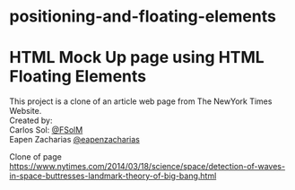 # positioning-and-floating-elements
# HTML Mock Up page using HTML Floating Elements
This project is a clone of an article web page from The NewYork Times Website.<br>
Created by:<br>
Carlos Sol: <a href="https://github.com/FSolM">@FSolM</a><br>
Eapen Zacharias <a href="https://github.com/eapenzacharias">@eapenzacharias</a>

Clone of page https://www.nytimes.com/2014/03/18/science/space/detection-of-waves-in-space-buttresses-landmark-theory-of-big-bang.html
